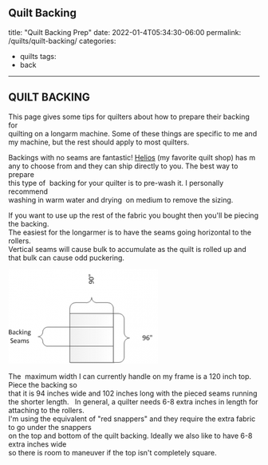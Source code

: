 Quilt Backing
---
title: "Quilt Backing Prep"
date: 2022-01-4T05:34:30-06:00
permalink: /quilts/quilt-backing/
categories:
  - quilts
tags:
  - back
---
## QUILT BACKING
This page gives some tips for quilters about how to prepare their backing for  
quilting on a longarm machine. Some of these things are specific to me and  
my machine, but the rest should apply to most quilters.

Backings with no seams are fantastic! [Helios](https://heliosstitchesnstuff.com/t/helios-quilt-backs) (my favorite quilt shop) has m 
any to choose from and they can ship directly to you. The best way to prepare  
this type of  backing for your quilter is to pre-wash it. I personally recommend  
washing in warm water and drying  on medium to remove the sizing.

If you want to use up the rest of the fabric you bought then you'll be piecing the backing.  
The easiest for the longarmer is to have the seams going horizontal to the rollers.  
Vertical seams will cause bulk to accumulate as the quilt is rolled up and that bulk can cause odd puckering.

![Backing Seam Placement](assets/backing-300x190.png)

The  maximum width I can currently handle on my frame is a 120 inch top. Piece the backing so  
that it is 94 inches wide and 102 inches long with the pieced seams running the shorter length.  
In general, a quilter needs 6-8 extra inches in length for attaching to the rollers.  
I'm using the equivalent of "red snappers" and they require the extra fabric to go under the snappers  
on the top and bottom of the quilt backing. Ideally we also like to have 6-8 extra inches wide  
so there is room to maneuver if the top isn't completely square.
